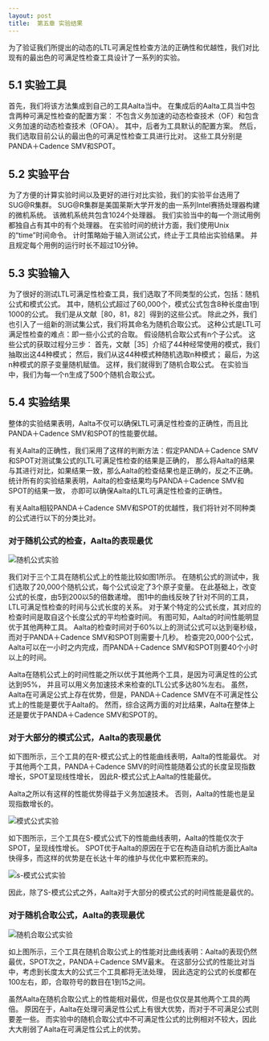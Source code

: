 ```yaml
---
layout: post
title:  第五章 实验结果
---
```


为了验证我们所提出的动态的LTL可满足性检查方法的正确性和优越性，我们对比现有的最出色的可满足性检查工具设计了一系列的实验。

5.1 实验工具
-----

首先，我们将该方法集成到自己的工具Aalta当中。
在集成后的Aalta工具当中包含两种可满足性检查的配置方案：
不包含义务加速的动态检查技术（OF）和包含义务加速的动态检查技术（OFOA）。
其中，后者为工具默认的配置方案。
然后，我们选取目前公认的最出色的可满足性检查工具进行比对。
这些工具分别是PANDA＋Cadence SMV和SPOT。

5.2 实验平台
-----

为了方便的计算实验时间以及更好的进行对比实验，我们的实验平台选用了SUG@R集群。
SUG@R集群是美国莱斯大学开发的由一系列Intel赛扬处理器构建的微机系统。
该微机系统共包含1024个处理器。
我们实验当中的每一个测试用例都独自占有其中的有个处理器。
在实验时间的统计方面，我们使用Unix的“time”时间命令。
计时策略始于输入测试公式，终止于工具给出实验结果。
并且规定每个用例的运行时长不超过10分钟。

5.3 实验输入
-----

为了很好的测试LTL可满足性检查工具，我们选取了不同类型的公式，包括：随机公式和模式公式。
其中，随机公式超过了60,000个，模式公式包含8种长度由1到1000的公式。
我们是从文献［80，81，82］得到的这些公式。
除此之外，我们也引入了一组新的测试集公式，我们将其命名为随机合取公式。
这种公式是LTL可满足性检查的难点：即一些小公式的合取。
假设随机合取公式有n个子公式。
这些公式的获取过程分三步：
首先，文献［35］介绍了44种经常使用的模式，我们抽取出这44种模式；
然后，我们从这44种模式种随机选取n种模式；
最后，为这n种模式的原子变量随机赋值。
这样，我们就得到了随机合取公式。
在实验当中，我们为每一个n生成了500个随机合取公式。

5.4 实验结果
-----

整体的实验结果表明，Aalta不仅可以确保LTL可满足性检查的正确性，而且比PANDA＋Cadence SMV和SPOT的性能要优越。

有关Aalta的正确性，我们采用了这样的判断方法：假定PANDA＋Cadence SMV和SPOT对测试集公式的LTL可满足性检查的结果是正确的，
那么将Aalta的结果与其进行对比，如果结果一致，那么Aalta的检查结果也是正确的，反之不正确。
统计所有的实验结果表明，Aalta的检查结果均与PANDA＋Cadence SMV和SPOT的结果一致，
亦即可以确保Aalta的LTL可满足性检查的正确性。

有关Aalta相较PANDA＋Cadence SMV和SPOT的优越性，我们将针对不同种类的公式进行以下的分类比对。

### **对于随机公式的检查，Aalta的表现最优**

![随机公式实验](/paper/public/img/test1.png)

我们对于三个工具在随机公式上的性能比较如图1所示。
在随机公式的测试中，我们选取了20,000个随机公式，每个公式设定了3个原子变量。
在此基础上，改变公式的长度，由5到200以5的倍数递增。
图1中的曲线反映了针对不同的工具，LTL可满足性检查的时间与公式长度的关系。
对于某个特定的公式长度，其对应的检查时间是取自这个长度公式的平均检查时间。
有图可知，Aalta的时间性能明显优于其他两种工具。
Aalta的检查时间对于60%以上的测试公式可以达到毫秒级，而对于PANDA＋Cadence SMV和SPOT则需要十几秒。
检查完20,000个公式，Aalta可以在一小时之内完成，而PANDA＋Cadence SMV和SPOT则要40个小时以上的时间。

Aalta在随机公式上的时间性能之所以优于其他两个工具，是因为可满足性的公式达到95%，
并且可以用义务加速技术来检查的LTL公式多达80%左右。
虽然，Aalta在可满足公式上存在优势，但是，PANDA＋Cadence SMV在不可满足性公式上的性能是要优于Aalta的。
然而，综合这两方面的对比结果，Aalta在整体上还是要优于PANDA＋Cadence SMV和SPOT的。


### **对于大部分的模式公式，Aalta的表现最优**

如下图所示，三个工具的在R-模式公式上的性能曲线表明，Aalta的性能最优。
对于其他两个工具，PANDA＋Cadence SMV的时间性能随着公式的长度呈现指数增长，SPOT呈现线性增长，
因此R-模式公式上Aalta的性能最优。

Aalta之所以有这样的性能优势得益于义务加速技术。
否则，Aalta的性能也是呈现指数增长的。

![模式公式实验](/paper/public/img/test2.png)

如下图所示，三个工具在S-模式公式下的性能曲线表明，Aalta的性能仅次于SPOT，呈现线性增长。
SPOT优于Aalta的原因在于它在构造自动机方面比Aalta快得多，而这样的优势是在长达十年的维护与优化中累积而来的。

![s-模式公式实验](/paper/public/img/test_s.png)

因此，除了S-模式公式之外，Aalta对于大部分的模式公式的时间性能是最优的。

### **对于随机合取公式，Aalta的表现最优**

![随机合取公式实验](/paper/public/img/test_and.png)

如上图所示，三个工具在随机合取公式上的性能对比曲线表明：Aalta的表现仍然最优，SPOT次之，PANDA＋Cadence SMV最末。
在这部分公式的性能比对当中，考虑到长度太大的公式三个工具都将无法处理，
因此选定的公式的长度都在100左右，即，合取符号的数目在1到15之间。


虽然Aalta在随机合取公式上的性能相对最优，但是也仅仅是其他两个工具的两倍。
原因在于，Aalta在处理可满足性公式上有很大优势，而对于不可满足公式则要差一些。
而实验中的随机合取公式中不可满足性公式的比例相对不较大，因此大大削弱了Aalta在可满足性公式上的优势。
